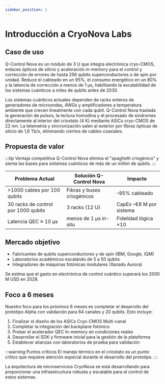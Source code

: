 ```yaml
---
sidebar_position: 1
---
```


# Introducción a CryoNova Labs

## Caso de uso

Q-Control Nova es un módulo de 3 U que integra electrónica cryo-CMOS, enlaces ópticos de silicio y aceleración in-memory para el control y corrección de errores de hasta 256 qubits superconductores o de spin por unidad. Reduce el cableado en un 95%, el consumo energético en un 80% y la latencia de corrección a menos de 1 µs, habilitando la escalabilidad de los sistemas cuánticos a miles de qubits antes de 2030.

Los sistemas cuánticos actuales dependen de racks enteros de generadores de microondas, AWGs y amplificadores a temperatura ambiente que crecen linealmente con cada qubit. Q-Control Nova traslada la generación de pulsos, la lectura homodina y el procesado de síndromes directamente al interior del criostato (4 K) mediante ASICs cryo-CMOS de 22 nm. La telemetría y sincronización salen al exterior por fibras ópticas de silicio de 1,6 Tb/s, eliminando cientos de cables coaxiales.

## Propuesta de valor

:::tip Ventaja competitiva
Q-Control Nova elimina el "spaghetti criogénico" y sienta las bases para sistemas cuánticos de más de un millón de qubits.
:::

| Problema Actual | Solución Q-Control Nova | Impacto |
|-----------------|-------------------------|---------|
| >1000 cables por 100 qubits | Fibras y buses criogénicos | –95% cableado |
| 30 racks de control por 1000 qubits | 3 racks (12 U) | CapEx –€8 M por sistema |
| Latencia QEC ≈ 10 µs | menos de 1 µs in-situ | Fidelidad lógica ×10 |

## Mercado objetivo

- Fabricantes de qubits superconductores y de spin (IBM, Google, IQM)
- Laboratorios académicos escalando de 5 a 50 qubits
- Integradores de máquinas fotónicas modulares (Xanadu Aurora)

Se estima que el gasto en electrónica de control cuántico superará los 2000 M USD en 2028.

## Foco a 6 meses

Nuestro foco para los próximos 6 meses es completar el desarrollo del prototipo Alpha con validación para 64 canales y 20 qubits. Esto incluye:

1. Finalizar el diseño de los ASICs Cryo-CMOS Multi-canal
2. Completar la integración del backplane fotónico
3. Probar el acelerador QEC In-memory en condiciones reales
4. Desarrollar el SDK y firmware inicial para la gestión de la plataforma
5. Establecer alianzas con laboratorios de prueba para validación

:::warning Puntos críticos
El manejo térmico en el criostato es un punto crítico que requiere atención especial durante el desarrollo del prototipo.
:::

La arquitectura de microservicios CryoNova se está desarrollando para proporcionar una infraestructura robusta y escalable para el control de estos sistemas. 